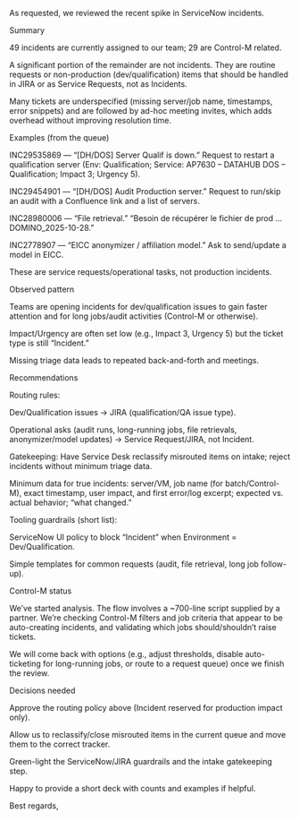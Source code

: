 As requested, we reviewed the recent spike in ServiceNow incidents.

Summary

49 incidents are currently assigned to our team; 29 are Control-M related.

A significant portion of the remainder are not incidents. They are routine requests or non-production (dev/qualification) items that should be handled in JIRA or as Service Requests, not as Incidents.

Many tickets are underspecified (missing server/job name, timestamps, error snippets) and are followed by ad-hoc meeting invites, which adds overhead without improving resolution time.

Examples (from the queue)

INC29535869 — “[DH/DOS] Server Qualif is down.” Request to restart a qualification server (Env: Qualification; Service: AP7630 – DATAHUB DOS – Qualification; Impact 3; Urgency 5).

INC29454901 — “[DH/DOS] Audit Production server.” Request to run/skip an audit with a Confluence link and a list of servers.

INC28980006 — “File retrieval.” “Besoin de récupérer le fichier de prod … DOMINO_2025-10-28.”

INC2778907 — “EICC anonymizer / affiliation model.” Ask to send/update a model in EICC.

These are service requests/operational tasks, not production incidents.

Observed pattern

Teams are opening incidents for dev/qualification issues to gain faster attention and for long jobs/audit activities (Control-M or otherwise).

Impact/Urgency are often set low (e.g., Impact 3, Urgency 5) but the ticket type is still “Incident.”

Missing triage data leads to repeated back-and-forth and meetings.

Recommendations

Routing rules:

Dev/Qualification issues → JIRA (qualification/QA issue type).

Operational asks (audit runs, long-running jobs, file retrievals, anonymizer/model updates) → Service Request/JIRA, not Incident.

Gatekeeping: Have Service Desk reclassify misrouted items on intake; reject incidents without minimum triage data.

Minimum data for true incidents: server/VM, job name (for batch/Control-M), exact timestamp, user impact, and first error/log excerpt; expected vs. actual behavior; “what changed.”

Tooling guardrails (short list):

ServiceNow UI policy to block “Incident” when Environment = Dev/Qualification.

Simple templates for common requests (audit, file retrieval, long job follow-up).

Control-M status

We’ve started analysis. The flow involves a ~700-line script supplied by a partner. We’re checking Control-M filters and job criteria that appear to be auto-creating incidents, and validating which jobs should/shouldn’t raise tickets.

We will come back with options (e.g., adjust thresholds, disable auto-ticketing for long-running jobs, or route to a request queue) once we finish the review.

Decisions needed

Approve the routing policy above (Incident reserved for production impact only).

Allow us to reclassify/close misrouted items in the current queue and move them to the correct tracker.

Green-light the ServiceNow/JIRA guardrails and the intake gatekeeping step.

Happy to provide a short deck with counts and examples if helpful.

Best regards,
